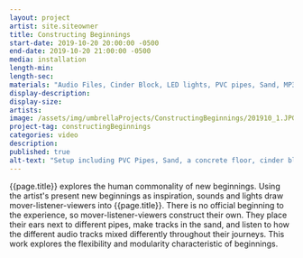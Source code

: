 ```yaml
---
layout: project
artist: site.siteowner
title: Constructing Beginnings
start-date: 2019-10-20 20:00:00 -0500
end-date: 2019-10-20 21:00:00 -0500
media: installation
length-min:
length-sec:
materials: "Audio Files, Cinder Block, LED lights, PVC pipes, Sand, MP3 Players"
display-description:
display-size:
artists:
image: /assets/img/umbrellaProjects/ConstructingBeginnings/201910_1.JPG
project-tag: constructingBeginnings
categories: video
description:
published: true
alt-text: "Setup including PVC Pipes, Sand, a concrete floor, cinder blocks, arranged on the left, stairs on the right"
---
```

{{page.title}} explores the human commonality of new beginnings.
Using the artist's present new beginnings as inspiration, sounds and lights draw
mover-listener-viewers into {{page.title}}.
There is no official beginning to the experience, so mover-listener-viewers construct
their own.
They place their ears next to different pipes, make tracks in the sand, and listen to how the different audio tracks mixed differently throughout their journeys.
This work explores the flexibility and modularity characteristic of beginnings.
